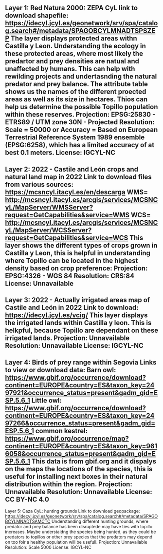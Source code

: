 Layer 1: Red Natura 2000: ZEPA CyL
link to download shapefile: https://idecyl.jcyl.es/geonetwork/srv/spa/catalog.search#/metadata/SPAGOBCYLMNADTSPSZEP
The layer displays protected areas withn Castilla y Leon. Understanding the ecology in these protected areas, where most likely the predartor and prey densities are natual and unaffected by humans.
This can help with rewilding projects and undertasnding the natural predator and prey balance.
The attribute table shows us the names of the different proected areas as well as its size in hectares. Thios can help us determine the possible Topillo population within these reserves. 
Projection: EPSG:25830 - ETRS89 / UTM zone 30N - Projected
Resolution: Scale = 50000 or Accuracy = Based on European Terrestrial Reference System 1989 ensemble (EPSG:6258), which has a limited accuracy of at best 0.1 meters.
License: IGCYL-NC
-
Layer 2: 2022 - Castile and León crops and natural land map in 2022
Link to download files from various sources: https://mcsncyl.itacyl.es/en/descarga
WMS= http://mcsncyl.itacyl.es/arcgis/services/MCSNCyL/MapServer/WMSServer?request=GetCapabilities&service=WMS
WCS= http://mcsncyl.itacyl.es/arcgis/services/MCSNCyL/MapServer/WCSServer?request=GetCapabilities&service=WCS
This layer shows the different types of crops grown in Castilla y Leon, this is helpful in understanding where Topillo can be located in the highest density based on crop preference:
Projection: EPSG:4326 - WGS 84
Resolution: CRS:84
License: Unnavailable
- 
Layer 3: 2022 - Actually irrigated areas map of Castile and León in 2022
Link to download: https://idecyl.jcyl.es/vcig/
This layer displays the irrigated lands within Castilla y leon. This is helkpful, because Topillo are dependant on these irrigated lands. 
Projection: Unnavailable
Resolution: Unnavailable
License: IGCYL-NC
-
Layer 4: Birds of prey range within Segovia 
Links to view or download data:
Barn owl: https://www.gbif.org/occurrence/download?continent=EUROPE&country=ES&taxon_key=2497921&occurrence_status=present&gadm_gid=ESP.5.6_1
Little owl: https://www.gbif.org/occurrence/download?continent=EUROPE&country=ES&taxon_key=2497266&occurrence_status=present&gadm_gid=ESP.5.6_1
common kestrel: https://www.gbif.org/occurrence/map?continent=EUROPE&country=ES&taxon_key=9616058&occurrence_status=present&gadm_gid=ESP.5.6_1
This data is from gbif.org and it dispalys on the maps the locations of the species, this is useful for installing next boxes in their natural distribution within the region. 
Projection: Unnavailable 
Resolution: Unnavailable 
License: CC BY-NC 4.0
-
Layer 5: Caza CyL: hunting grounds
Link to download geopackage: https://idecyl.jcyl.es/geonetwork/srv/spa/catalog.search#/metadata/SPAGOBCYLMNADTSAMCTC
Understanding different hunting grounds, where predator and prey balance has been disruptede may have ties with topillo increases. Maybe understaidng the species being hunted, as they could be predators to topillos or other prey species that the predators may depend on too foir a healthy population will be usefull. 
Projection: Unnavailable
Resolution: Scale 5000
License: IGCYL-NC


